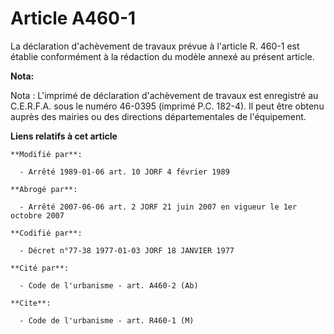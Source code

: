 # Article A460-1

La déclaration d'achèvement de travaux prévue à l'article R. 460-1 est établie conformément à la rédaction du modèle annexé
au présent article.

**Nota:**

Nota : L'imprimé de déclaration d'achèvement de travaux est enregistré au C.E.R.F.A. sous le numéro 46-0395 (imprimé P.C.
182-4). Il peut être obtenu auprès des mairies ou des directions départementales de l'équipement.

**Liens relatifs à cet article**

	**Modifié par**:

	  - Arrêté 1989-01-06 art. 10 JORF 4 février 1989

	**Abrogé par**:

	  - Arrêté 2007-06-06 art. 2 JORF 21 juin 2007 en vigueur le 1er octobre 2007

	**Codifié par**:

	  - Décret n°77-38 1977-01-03 JORF 18 JANVIER 1977

	**Cité par**:

	  - Code de l'urbanisme - art. A460-2 (Ab)

	**Cite**:

	  - Code de l'urbanisme - art. R460-1 (M)
